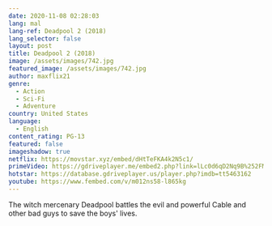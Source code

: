 ```yaml
---
date: 2020-11-08 02:28:03
lang: mal
lang-ref: Deadpool 2 (2018)
lang_selector: false
layout: post
title: Deadpool 2 (2018)
image: /assets/images/742.jpg
featured_image: /assets/images/742.jpg
author: maxflix21
genre:
  - Action
  - Sci-Fi
  - Adventure
country: United States
language:
  - English
content_rating: PG-13
featured: false
imageshadow: true
netflix: https://movstar.xyz/embed/dHtTeFKA4k2N5c1/
primeVideo: https://gdriveplayer.me/embed2.php?link=lLc0d6qD2Nq9B%252FMBWY0HQQFlPwPELQ208pd99z8uOlPz4AHeQusOZoLYgtcJ6WA1BzDcSjZe1y70PRiX%252BYGIKvz9ATOkGZQV2m3gtltoxHdDLWrG%252FmJkEGSiZwY%252FoWgNeeEwWVu9IXcRqAOq7jUs8d%252Bh7HWl%252FKRXUE8yVOXNyMJ6kRoftLKnARVpeIXkFQaas%253D
hotstar: https://database.gdriveplayer.us/player.php?imdb=tt5463162
youtube: https://www.fembed.com/v/m012ns58-l865kg
---
```

The witch mercenary Deadpool battles the evil and powerful Cable and other bad guys to save the boys' lives.